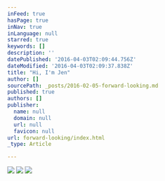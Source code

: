```yaml
---
inFeed: true
hasPage: true
inNav: true
inLanguage: null
starred: true
keywords: []
description: ''
datePublished: '2016-04-03T02:09:44.756Z'
dateModified: '2016-04-03T02:09:37.838Z'
title: "Hi, I'm Jen"
author: []
sourcePath: _posts/2016-02-05-forward-looking.md
published: true
authors: []
publisher:
  name: null
  domain: null
  url: null
  favicon: null
url: forward-looking/index.html
_type: Article

---
```

![](https://s3-us-west-2.amazonaws.com/the-grid-img/p/b982ef170185cf1f2ef846b73e5100d0f12b96af.jpg)
![](https://the-grid-user-content.s3-us-west-2.amazonaws.com/bd4e7fe9-5178-4d5f-8924-88919d91e7a5.jpg)
![](https://the-grid-user-content.s3-us-west-2.amazonaws.com/9de5afb3-7031-415c-8c06-4c5f14c4ca73.jpg)